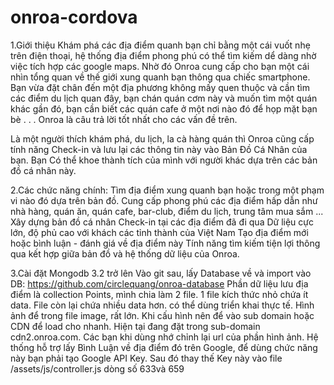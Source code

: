 # onroa-cordova
1.Giới thiệu 
Khám phá các địa điểm quanh bạn chỉ bằng một cái vuốt nhẹ trên điện thoại, hệ thống địa điểm phong phú có thể tìm kiếm dể dàng nhờ việc tích hợp các google maps. Nhờ đó Onroa cung cấp cho bạn một cái nhìn tổng quan về thế giới xung quanh bạn thông qua chiếc smartphone.
Bạn vừa đặt chân đến một địa phương không mấy quen thuộc và cần tìm các điểm du lịch quan đây, bạn chán quán cơm này và muốn tìm một quán khác gần đó, bạn cần biết các quán cafe ở một nơi nào đó để họp mặt bạn bè . . . Onroa là câu trả lời tốt nhất cho các vấn đề trên.

Là một người thích khám phá, du lịch, la cà hàng quán thì Onroa cũng cấp tính năng Check-in và lưu lại các thông tin này vào Bản Đồ Cá Nhân của bạn. Bạn Có thể khoe thành tích của mình với người khác dựa trên các bản đồ cá nhân này.

2.Các chức năng chính:
Tìm địa điểm xung quanh bạn hoặc trong một phạm vi nào đó dựa trên bản đồ.
Cung cấp phong phú các địa điểm hấp dẫn như nhà hàng, quán ăn, quán cafe, bar-club, điểm du lịch, trung tâm mua sắm ...
Xây dựng bản đồ cá nhân
Check-in tại các địa điểm đã đi qua
Dữ liệu cực lớn, độ phủ cao với khách các tỉnh thành của Việt Nam
Tạo địa điểm mới hoặc bình luận - đánh giá về địa điểm này
Tính năng tìm kiếm tiện lợi thông qua kết hợp giữa bản đồ và hệ thống dữ liệu của Onroa.

3.Cài đặt
Mongodb 3.2 trở lên
Vào git sau, lấy Database về và import vào DB: https://github.com/circlequang/onroa-database
Phần dữ liệu lưu địa điểm là collection Points, mình chia làm 2 file. 1 file kích thức nhỏ chứa ít data. File còn lại chứa nhiều data hơn. có thể dùng triển khai thực tế.
Hình ảnh để trong file image, rất lớn. Khi cấu hình nên để vào sub domain hoặc CDN để load cho nhanh. Hiện tại đang đặt trong sub-domain cdn2.onroa.com. Các bạn khi dùng nhớ chỉnh lại url của phần hình ảnh.
Hệ thống hỗ trợ lấy Bình Luận về địa điểm đó trên Google, để dùng chức năng này bạn phải tạo Google API Key. Sau đó thay thế Key này vào file /assets/js/controller.js dòng số 633và 659
